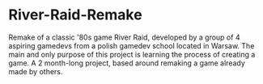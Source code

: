 # River-Raid-Remake
Remake of a classic '80s game River Raid, developed by a group of 4 aspiring gamedevs from a polish gamedev school located in Warsaw. The main and only purpose of this project is learning the process of creating a game.
A 2 month-long project, based around remaking a game already made by others.